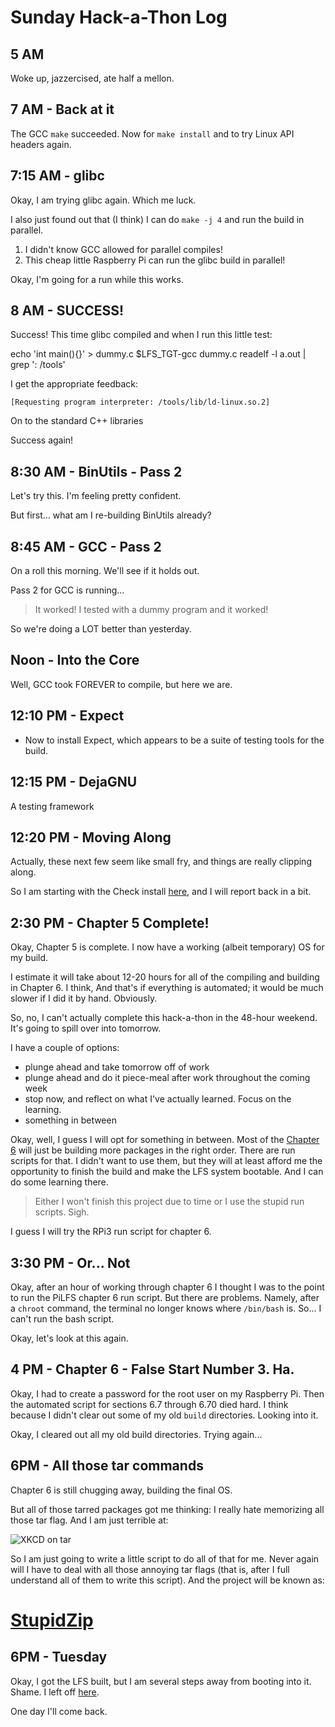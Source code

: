 # Sunday Hack-a-Thon Log


## 5 AM

Woke up, jazzercised, ate half a mellon.


## 7 AM - Back at it

The GCC `make` succeeded.  Now for `make install` and to try Linux API headers again.


## 7:15 AM - glibc

Okay, I am trying glibc again. Which me luck.

I also just found out that (I think) I can do `make -j 4` and run the build in parallel.

1. I didn't know GCC allowed for parallel compiles!
2. This cheap little Raspberry Pi can run the glibc build in parallel!

Okay, I'm going for a run while this works.

## 8 AM - SUCCESS!

Success! This time glibc compiled and when I run this little test:

  echo 'int main(){}' > dummy.c
  $LFS_TGT-gcc dummy.c
  readelf -l a.out | grep ': /tools'

I get the appropriate feedback:

    [Requesting program interpreter: /tools/lib/ld-linux.so.2]

On to the standard C++ libraries

Success again!


## 8:30 AM - BinUtils - Pass 2

Let's try this. I'm feeling pretty confident.

But first... what am I re-building BinUtils already?


## 8:45 AM - GCC - Pass 2

On a roll this morning. We'll see if it holds out.

Pass 2 for GCC is running...

> It worked! I tested with a dummy program and it worked!

So we're doing a LOT better than yesterday.


## Noon - Into the Core

Well, GCC took FOREVER to compile, but here we are.

## 12:10 PM - Expect

* Now to install Expect, which appears to be a suite of testing tools for the build.

## 12:15 PM - DejaGNU

A testing framework

## 12:20 PM - Moving Along

Actually, these next few seem like small fry, and things are really clipping along.

So I am starting with the Check install [here](http://www.linuxfromscratch.org/lfs/view/development/chapter05/check.html), and I will report back in a bit.


## 2:30 PM - Chapter 5 Complete!

Okay, Chapter 5 is complete.  I now have a working (albeit temporary) OS for my build.

I estimate it will take about 12-20 hours for all of the compiling and building in Chapter 6.  I think,   And that's if everything is automated; it would be much slower if I did it by hand. Obviously.

So, no, I can't actually complete this hack-a-thon in the 48-hour weekend.  It's going to spill over into tomorrow.

I have a couple of options:

  * plunge ahead and take tomorrow off of work
  * plunge ahead and do it piece-meal after work throughout the coming week
  * stop now, and reflect on what I've actually learned. Focus on the learning.
  * something in between

Okay, well, I guess I will opt for something in between.  Most of the [Chapter 6](http://www.linuxfromscratch.org/lfs/view/development/part3.html) will just be building more packages in the right order.  There are run scripts for that.  I didn't want to use them, but they will at least afford me the opportunity to finish the build and make the LFS system bootable.  And I can do some learning there.

> Either I won't finish this project due to time or I use the stupid run scripts.  Sigh.

I guess I will try the RPi3 run script for chapter 6.


## 3:30 PM - Or... Not

Okay, after an hour of working through chapter 6 I thought I was to the point to run the PiLFS chapter 6 run script.  But there are problems.  Namely, after a `chroot` command, the terminal no longer knows where `/bin/bash` is.  So... I can't run the bash script.

Okay, let's look at this again.


## 4 PM - Chapter 6 - False Start Number 3. Ha.

Okay, I had to create a password for the root user on my Raspberry Pi.  Then the automated script for sections 6.7 through 6.70 died hard.  I think because I didn't clear out some of my old `build` directories. Looking into it.

Okay, I cleared out all my old build directories.  Trying again...


## 6PM - All those tar commands

Chapter 6 is still chugging away, building the final OS.

But all of those tarred packages got me thinking: I really hate memorizing all those tar flag.  And I am just terrible at:

![XKCD on tar](https://imgs.xkcd.com/comics/tar.png)

So I am just going to write a little script to do all of that for me.  Never again will I have to deal with all those annoying tar flags (that is, after I full understand all of them to write this script).  And the project will be known as:

# [StupidZip](https://github.com/theJollySin/StupidZip)


## 6PM - Tuesday

Okay, I got the LFS built, but I am several steps away from booting into it. Shame.  I left off [here](http://www.linuxfromscratch.org/lfs/view/development/chapter07/introduction.html).

One day I'll come back.
